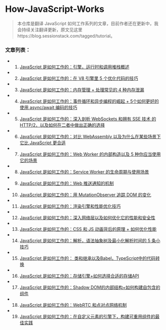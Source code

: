 # How-JavaScript-Works

> 本仓库是翻译 JavaScript 如何工作系列的文章，目前作者还在更新中，我会持续关注翻译更新，原文见这里https://blog.sessionstack.com/tagged/tutorial。

### 文章列表：
- 1. [JavaScript 是如何工作的：引擎，运行时和调用堆栈概述](https://github.com/fe-doc/How-JavaScript-Works/blob/master/docs/How%20JavaScript%20works-%E5%BC%95%E6%93%8E%EF%BC%8C%E8%BF%90%E8%A1%8C%E6%97%B6%E5%92%8C%E8%B0%83%E7%94%A8%E5%A0%86%E6%A0%88%E6%A6%82%E8%BF%B0.md)
- 2. [JavaScript 是如何工作的：在 V8 引擎里 5 个优化代码的技巧](https://github.com/fe-doc/How-JavaScript-Works/blob/master/docs/How%20JavaScript%20works-%E5%9C%A8%20V8%20%E5%BC%95%E6%93%8E%E9%87%8C%205%20%E4%B8%AA%E4%BC%98%E5%8C%96%E4%BB%A3%E7%A0%81%E7%9A%84%E6%8A%80%E5%B7%A7.md)
- 3. [JavaScript 是如何工作的：内存管理 + 处理常见的 4 种内存泄漏](https://github.com/fe-doc/How-JavaScript-Works/blob/8447138c874e738467eef73506b30b3e7c4bee33/docs/How%20JavaScript%20works-%E5%86%85%E5%AD%98%E7%AE%A1%E7%90%86%20+%20%E5%A4%84%E7%90%86%E5%B8%B8%E8%A7%81%E7%9A%84%204%20%E7%A7%8D%E5%86%85%E5%AD%98%E6%B3%84%E6%BC%8F.md)
- 4. [JavaScript 是如何工作的：事件循环和异步编程的崛起 + 5个如何更好的使用 async/await 编码的技巧](https://github.com/fe-doc/How-JavaScript-Works/blob/8447138c874e738467eef73506b30b3e7c4bee33/docs/How%20JavaScript%20works-%E4%BA%8B%E4%BB%B6%E5%BE%AA%E7%8E%AF%E5%92%8C%E5%BC%82%E6%AD%A5%E7%BC%96%E7%A8%8B%E7%9A%84%E5%B4%9B%E8%B5%B7%20+%205%E4%B8%AA%E5%A6%82%E4%BD%95%E6%9B%B4%E5%A5%BD%E7%9A%84%E4%BD%BF%E7%94%A8%20async:await%20%E7%BC%96%E7%A0%81%E7%9A%84%E6%8A%80%E5%B7%A7.md)
- 5. [JavaScript 是如何工作的：深入剖析 WebSockets 和拥有 SSE 技术 的 HTTP/2，以及如何在二者中做出正确的选择](https://github.com/fe-doc/How-JavaScript-Works/blob/8447138c874e738467eef73506b30b3e7c4bee33/docs/How%20JavaScript%20works-%E6%B7%B1%E5%85%A5%E5%89%96%E6%9E%90%20WebSockets%20%E5%92%8C%E6%8B%A5%E6%9C%89%20SSE%20%E6%8A%80%E6%9C%AF%20%E7%9A%84%20HTTP:2%EF%BC%8C%E4%BB%A5%E5%8F%8A%E5%A6%82%E4%BD%95%E5%9C%A8%E4%BA%8C%E8%80%85%E4%B8%AD%E5%81%9A%E5%87%BA%E6%AD%A3%E7%A1%AE%E7%9A%84%E9%80%89%E6%8B%A9.md)
- 6. [JavaScript 是如何工作的：对比 WebAssembly 以及为什么在某些场景下它比 JavaScript 更合适](https://github.com/fe-doc/How-JavaScript-Works/blob/8447138c874e738467eef73506b30b3e7c4bee33/docs/How%20JavaScript%20works-%E5%AF%B9%E6%AF%94%20WebAssembly%20+%20%E4%B8%BA%E4%BB%80%E4%B9%88%E5%9C%A8%E6%9F%90%E4%BA%9B%E5%9C%BA%E6%99%AF%E4%B8%8B%E5%AE%83%E6%AF%94%20JavaScript%20%E6%9B%B4%E5%90%88%E9%80%82.md)
- 7. [JavaScript 是如何工作的：Web Worker 的内部构造以及 5 种你应当使用它的场景](https://github.com/fe-doc/How-JavaScript-Works/blob/8447138c874e738467eef73506b30b3e7c4bee33/docs/How%20JavaScript%20works-Web%20Worker%20%E7%9A%84%E5%86%85%E9%83%A8%E6%9E%84%E9%80%A0%E4%BB%A5%E5%8F%8A%205%20%E7%A7%8D%E4%BD%A0%E5%BA%94%E5%BD%93%E4%BD%BF%E7%94%A8%E5%AE%83%E7%9A%84%E5%9C%BA%E6%99%AF.md)
- 8. [JavaScript 是如何工作的：Service Worker 的生命周期与使用场景](https://github.com/fe-doc/How-JavaScript-Works/blob/8447138c874e738467eef73506b30b3e7c4bee33/docs/How%20JavaScript%20works-Service%20Worker%20%E7%9A%84%E7%94%9F%E5%91%BD%E5%91%A8%E6%9C%9F%E4%B8%8E%E4%BD%BF%E7%94%A8%E5%9C%BA%E6%99%AF.md)
- 9. [JavaScript 是如何工作的：Web 推送通知的机制](https://github.com/fe-doc/How-JavaScript-Works/blob/8447138c874e738467eef73506b30b3e7c4bee33/docs/How%20JavaScript%20works-Web%20%E6%8E%A8%E9%80%81%E9%80%9A%E7%9F%A5%E7%9A%84%E6%9C%BA%E5%88%B6.md)
- 10. [JavaScript 是如何工作的：用 MutationObserver 追踪 DOM 的变化](https://github.com/fe-doc/How-JavaScript-Works/blob/8447138c874e738467eef73506b30b3e7c4bee33/docs/How%20JavaScript%20works-%E7%94%A8%20MutationObserver%20%E8%BF%BD%E8%B8%AA%20DOM%20%E7%9A%84%E5%8F%98%E5%8C%96.md)
- 11. [JavaScript 是如何工作的：渲染引擎和性能优化技巧](https://github.com/fe-doc/How-JavaScript-Works/blob/8447138c874e738467eef73506b30b3e7c4bee33/docs/How%20JavaScript%20works-%E6%B8%B2%E6%9F%93%E5%BC%95%E6%93%8E%E5%92%8C%E6%80%A7%E8%83%BD%E4%BC%98%E5%8C%96%E6%8A%80%E5%B7%A7.md)
- 12. [JavaScript 是如何工作的：深入网络层以及如何优化它的性能和安全性](https://github.com/fe-doc/How-JavaScript-Works/blob/8447138c874e738467eef73506b30b3e7c4bee33/docs/How%20JavaScript%20works-%E6%B7%B1%E5%85%A5%E7%BD%91%E7%BB%9C%E5%B1%82%20+%20%E5%A6%82%E4%BD%95%E4%BC%98%E5%8C%96%E6%80%A7%E8%83%BD%E5%92%8C%E5%AE%89%E5%85%A8.md)
- 13. [JavaScript 是如何工作的：CSS 和 JS 动画背后的原理 + 如何优化性能](https://github.com/fe-doc/How-JavaScript-Works/blob/8447138c874e738467eef73506b30b3e7c4bee33/docs/How%20JavaScript%20works-CSS%20%E5%92%8C%20JS%20%E5%8A%A8%E7%94%BB%E8%83%8C%E5%90%8E%E7%9A%84%E5%8E%9F%E7%90%86%20+%20%E5%A6%82%E4%BD%95%E4%BC%98%E5%8C%96%E6%80%A7%E8%83%BD.md)
- 14. [JavaScript 是如何工作的：解析，语法抽象树及最小化解析时间的 5 条小技巧](https://github.com/fe-doc/How-JavaScript-Works/blob/8447138c874e738467eef73506b30b3e7c4bee33/docs/How%20JavaScript%20works-%E8%A7%A3%E6%9E%90%EF%BC%8C%E8%AF%AD%E6%B3%95%E6%8A%BD%E8%B1%A1%E6%A0%91%E5%8F%8A%E6%9C%80%E5%B0%8F%E5%8C%96%E8%A7%A3%E6%9E%90%E6%97%B6%E9%97%B4%E7%9A%84%205%20%E6%9D%A1%E5%B0%8F%E6%8A%80%E5%B7%A7.md)
- 15. [JavaScript 是如何工作的： 类和继承以及Babel，TypeScript中的代码转换](https://github.com/fe-doc/How-JavaScript-Works/blob/8447138c874e738467eef73506b30b3e7c4bee33/docs/How%20JavaScript%20works-%E7%B1%BB%E5%92%8C%E7%BB%A7%E6%89%BF%E4%BB%A5%E5%8F%8ABabel%EF%BC%8CTypeScript%E4%B8%AD%E7%9A%84%E4%BB%A3%E7%A0%81%E8%BD%AC%E6%8D%A2.md)
- 16. [JavaScript 是如何工作的：存储引擎+如何选择合适的存储API](https://github.com/fe-doc/How-JavaScript-Works/blob/8447138c874e738467eef73506b30b3e7c4bee33/docs/How%20JavaScript%20works-%E5%AD%98%E5%82%A8%E5%BC%95%E6%93%8E+%E5%A6%82%E4%BD%95%E9%80%89%E6%8B%A9%E5%90%88%E9%80%82%E7%9A%84%E5%AD%98%E5%82%A8API.md)
- 17. [JavaScript 是如何工作的：Shadow DOM的内部结构+如何构建自包含的组件](https://github.com/fe-doc/How-JavaScript-Works/blob/8447138c874e738467eef73506b30b3e7c4bee33/docs/How%20JavaScript%20works-Shadow%20DOM%E7%9A%84%E5%86%85%E9%83%A8%E7%BB%93%E6%9E%84+%E5%A6%82%E4%BD%95%E6%9E%84%E5%BB%BA%E8%87%AA%E5%8C%85%E5%90%AB%E7%9A%84%E7%BB%84%E4%BB%B6.md)
- 18. [JavaScript 是如何工作的：WebRTC 和点对点网络机制](https://github.com/fe-doc/How-JavaScript-Works/blob/8447138c874e738467eef73506b30b3e7c4bee33/docs/How%20JavaScript%20works-WebRTC%20%E5%92%8C%E7%82%B9%E5%AF%B9%E7%82%B9%E7%BD%91%E7%BB%9C%E6%9C%BA%E5%88%B6.md)
- 19. [JavaScript 是如何工作的：在自定义元素的引擎下，构建可重用组件的最佳实践](https://github.com/fe-doc/How-JavaScript-Works/blob/8447138c874e738467eef73506b30b3e7c4bee33/docs/How%20JavaScript%20works-%E5%9C%A8%E8%87%AA%E5%AE%9A%E4%B9%89%E5%85%83%E7%B4%A0%E7%9A%84%E5%BC%95%E6%93%8E%E4%B8%8B%EF%BC%8C%E6%9E%84%E5%BB%BA%E5%8F%AF%E9%87%8D%E7%94%A8%E7%BB%84%E4%BB%B6%E7%9A%84%E6%9C%80%E4%BD%B3%E5%AE%9E%E8%B7%B5.md)